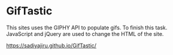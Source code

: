 # GifTastic
This sites uses the GIPHY API to populate gifs. To finish this task. JavaScript and jQuery are used to change the HTML of the site.

https://sadiyajiru.github.io/GifTastic/
